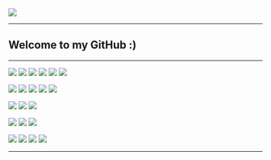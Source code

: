 
<img src="https://capsule-render.vercel.app/api?type=soft&color=9e111b&height=120&section=header&text=34ruby&fontColor=ffffff&fontSize=80" />
<hr>
<h2>Welcome to my GitHub :)</h2>
<hr>
<p align="left">
<img src="https://img.shields.io/badge/JavaScript-F7DF1E??style=for-the-badge&logo=javascript&logoColor=ffffff"/>
<img src="https://img.shields.io/badge/TypeScript-3178C6??style=for-the-badge&logo=typescript&logoColor=ffffff"/>
<img src="https://img.shields.io/badge/PHP-777BB4??style=for-the-badge&logo=PHP&logoColor=ffffff"/>
<img src="https://img.shields.io/badge/Ruby-CC342D??style=for-the-badge&logo=Ruby&logoColor=ffffff"/>
<img src="https://img.shields.io/badge/Java-007396??style=for-the-badge&logo=Java&logoColor=ffffff"/>
<img src="https://img.shields.io/badge/Python-3776AB??style=for-the-badge&logo=Python&logoColor=ffffff"/>
</p>
<p align="left">
<img src="https://img.shields.io/badge/Vue.js-4FC08D??style=for-the-badge&logo=Vue.js&logoColor=ffffff"/>
<img src="https://img.shields.io/badge/NestJS-E0234E??style=for-the-badge&logo=NestJS&logoColor=ffffff"/>
<img src="https://img.shields.io/badge/Laravel-FF2D20??style=for-the-badge&logo=Laravel&logoColor=ffffff"/>
<img src="https://img.shields.io/badge/Tailwind CSS-06B6D4??style=for-the-badge&logo=Tailwind CSS&logoColor=ffffff"/>
<img src="https://img.shields.io/badge/Node.js-339933??style=for-the-badge&logo=Node.js&logoColor=ffffff"/>
</p>
<p align="left">
<img src="https://img.shields.io/badge/Nuxt.js-00DC82??style=for-the-badge&logo=Nuxt.js&logoColor=ffffff"/>
<img src="https://img.shields.io/badge/jQuery-0769AD??style=for-the-badge&logo=jQuery&logoColor=ffffff"/>
<img src="https://img.shields.io/badge/Socket.io-010101??style=for-the-badge&logo=Socket.io&logoColor=ffffff"/>
</p>
<p align="left">
<img src="https://img.shields.io/badge/MySQL-4479A1??style=for-the-badge&logo=MySQL&logoColor=ffffff"/>
<img src="https://img.shields.io/badge/Amazon AWS-232F3E??style=for-the-badge&logo=Amazon AWS&logoColor=ffffff"/>
<img src="https://img.shields.io/badge/Android-3DDC84??style=for-the-badge&logo=Android&logoColor=ffffff"/>
</p>
<p align="left">
<img src="https://img.shields.io/badge/Photoshop-31A8FF??style=for-the-badge&logo=Adobe Photoshop&logoColor=ffffff"/>
<img src="https://img.shields.io/badge/Illustrator-FF9A00??style=for-the-badge&logo=Adobe Illustrator&logoColor=ffffff"/>
<img src="https://img.shields.io/badge/InDesign-FF3366??style=for-the-badge&logo=Adobe InDesign&logoColor=ffffff"/>
<img src="https://img.shields.io/badge/XD-FF61F6??style=for-the-badge&logo=Adobe XD&logoColor=ffffff"/>
</p>
<hr>



